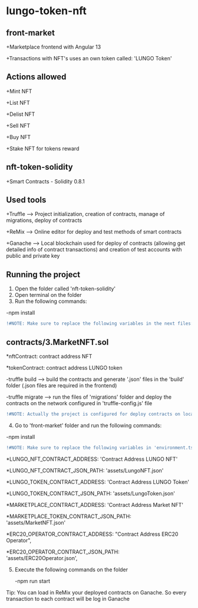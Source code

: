 # lungo-token-nft


front-market
-------------
+Marketplace frontend with Angular 13

+Transactions with NFT's uses an own token called: 'LUNGO Token'

Actions allowed
---------------
+Mint NFT

+List NFT

+Delist NFT

+Sell NFT

+Buy NFT

+Stake NFT for tokens reward


nft-token-solidity
-------------------
+Smart Contracts - Solidity 0.8.1


Used tools
----------

+Truffle --> Project initialization, creation of contracts, manage of migrations, deploy of contracts

+ReMix --> Online editor for deploy and test methods of smart contracts

+Ganache --> Local blockchain used for deploy of contracts (allowing get detailed info of contract transactions) and creation of test accounts with public and private key

Running the project
-------------------

1. Open the folder called 'nft-token-solidity'
2. Open terminal on the folder
3. Run the following commands: 

  -npm install
  
  ```diff
  !#NOTE: Make sure to replace the following variables in the next files:
  ```
  
  contracts/3.MarketNFT.sol
  --------------------------
  
  *nftContract: contract address NFT
  
  *tokenContract: contract address LUNGO token

  
  -truffle build --> build the contracts and generate '.json' files in the 'build' folder (.json files are required in the frontend)
  
  -truffle migrate --> run the files of 'migrations' folder and deploy the contracts on the network configured in 'truffle-config.js' file
  
  ```diff
  !#NOTE: Actually the project is configured for deploy contracts on local network. (port 8545)
  ```
4. Go to 'front-market' folder and run the following commands:

  -npm install
  
  ```diff
  !#NOTE: Make sure to replace the following variables in 'environment.ts' file:
  ```

  *LUNGO_NFT_CONTRACT_ADDRESS: 'Contract Address LUNGO NFT'
  
  *LUNGO_NFT_CONTRACT_JSON_PATH: 'assets/LungoNFT.json'
  
  *LUNGO_TOKEN_CONTRACT_ADDRESS: 'Contract Address LUNGO Token'
  
  *LUNGO_TOKEN_CONTRACT_JSON_PATH: 'assets/LungoToken.json'
  
  *MARKETPLACE_CONTRACT_ADDRESS: 'Contract Address Market NFT'
  
  *MARKETPLACE_TOKEN_CONTRACT_JSON_PATH: 'assets/MarketNFT.json'

  *ERC20_OPERATOR_CONTRACT_ADDRESS: "Contract Address ERC20 Operator",

  *ERC20_OPERATOR_CONTRACT_JSON_PATH: 'assets/ERC20Operator.json',


5. Execute the following commands on the folder

   -npm run start
  
  
  Tip: You can load in ReMix your deployed contracts on Ganache. So every transaction to each contract will be log in Ganache
